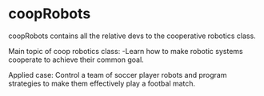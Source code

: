 # coopRobots
coopRobots contains all the relative devs to the cooperative robotics class.

Main topic of coop robotics class:
-Learn how to make robotic systems cooperate to achieve their common goal.

Applied case:
Control a team of soccer player robots and program strategies to make them effectively play a footbal match.
